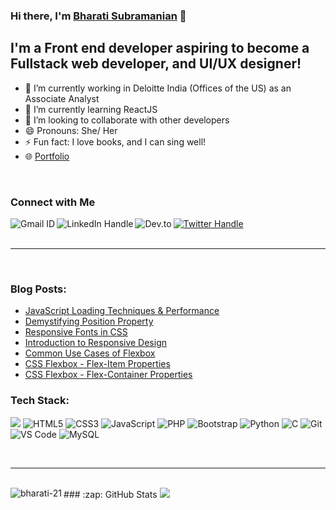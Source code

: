 ### Hi there, I'm [Bharati Subramanian](https://bharati-portfolio.netlify.app/index.html) 👋

<!--
**bharati-21/bharati-21** is a ✨ _special_ ✨ repository because its `README.md` (this file) appears on your GitHub profile.

Here are some ideas to get you started:

- 🔭 I’m currently working on ...
- 🌱 I’m currently learning ...
- 👯 I’m looking to collaborate on ...
- 🤔 I’m looking for help with ...
- 💬 Ask me about ...
- 📫 How to reach me: ...
- 😄 Pronouns: ...
- ⚡ Fun fact: ...
-->

## I'm a Front end developer aspiring to become a Fullstack web developer, and UI/UX designer!

- 🔭 I’m currently working in Deloitte India (Offices of the US) as an Associate Analyst
- 🌱 I’m currently learning ReactJS
- 👯 I’m looking to collaborate with other developers
- 😄 Pronouns: She/ Her
- ⚡ Fun fact: I love books, and I can sing well!
- 🌐 [Portfolio](https://bharati-portfolio.netlify.app/index.html)

<br />


### Connect with Me
<a href="mailto:bharatisharada@gmail.com">
    <img src="https://img.shields.io/badge/Gmail-D14836?style=for-the-badge&logo=gmail&logoColor=white" alt="Gmail ID" align="left"/>
</a> 
  
<a href="https://www.linkedin.com/in/bharati-subramanian-29734b152/">
    <img src="https://img.shields.io/badge/linkedin-%230077B5.svg?style=for-the-badge&logo=linkedin&logoColor=white" alt="LinkedIn Handle" align="left"/>
</a>
  
<a href="https://twitter.com/girlwhocodes" target="blank">
    <img src="https://img.shields.io/badge/Twitter-%231DA1F2.svg?style=for-the-badge&logo=Twitter&logoColor=white" alt="Twitter Handle" />
</a>

<a href="https://dev.to/bharati21">
    <img src="https://img.shields.io/badge/dev.to-0A0A0A?style=for-the-badge&logo=dev.to&logoColor=white" alt="Dev.to" align="left"/>
</a>

<br/>
<br />
<hr />
<br/>
<h3>Blog Posts:</h3>

- [JavaScript Loading Techniques & Performance](https://dev.to/bharati21/javascript-loading-techniques-performance-56lp)
- [Demystifying Position Property](https://dev.to/bharati21/demystifying-position-property-30kd)
- [Responsive Fonts in CSS](https://dev.to/bharati21/responsive-fonts-in-css-m44)
- [Introduction to Responsive Design](https://dev.to/bharati21/introduction-to-responsive-design-35hc)
- [Common Use Cases of Flexbox](https://dev.to/bharati21/common-use-cases-of-css-flexbox-39ek)
- [CSS Flexbox - Flex-Item Properties](https://dev.to/bharati21/css-flexbox-making-layouts-easy-part-2-4ok2)
- [CSS Flexbox - Flex-Container Properties](https://dev.to/bharati21/css-flexbox-making-layout-design-easy-part-1-24l5)


<h3>Tech Stack:</h3>

<p align="left">
<img src="https://img.shields.io/badge/java-%23ED8B00.svg?style=for-the-badge&logo=java&logoColor=white" />

<img src="https://img.shields.io/badge/HTML5-E34F26?style=flat-square&logo=html5&logoColor=white" alt="HTML5" />

<img src="https://img.shields.io/badge/CSS3-1572B6?style=flat-square&logo=css3&logoColor=white" alt="CSS3" />

<img src="https://img.shields.io/badge/JavaScript-F7DF1E?style=flat-square&logo=javascript&logoColor=black" alt="JavaScript" />

<img src="https://img.shields.io/badge/react-%2320232a.svg?style=for-the-badge&logo=react&logoColor=%2361DAFB" alt="PHP" />
  
<img src="https://img.shields.io/badge/Bootstrap-563D7C?style=flat-square&logo=bootstrap&logoColor=white" alt="Bootstrap" />

 <img src="https://img.shields.io/badge/Python-3776AB?style=flat-square&logo=python&logoColor=white" alt="Python" />

<img src="https://img.shields.io/badge/C-00599C?style=flat-square&logo=c&logoColor=white" alt="C" />
  
  
<img src="https://img.shields.io/badge/Git-F05032?style=flat-square&logo=git&logoColor=white" alt="Git" />
  
<img src="https://img.shields.io/badge/Visual_Studio_Code-0078D4?style=flat-square&logo=visual%20studio%20code&logoColor=white" alt="VS Code" />

<img src="https://img.shields.io/badge/MySQL-00000F?style=flat-square&logo=mysql&logoColor=white" alt="MySQL" />
</p>

<br/>
<hr />

<br />
### :zap: GitHub Stats

<img src="https://github-readme-stats-gold-gamma.vercel.app/api/top-langs/?username=bharati-21&layout=compact&theme=radical)"/>
<img align="left" alt="bharati-21" src="https://github-readme-stats-gold-gamma.vercel.app/api?username=bharati-21&show_icons=true&hide-border=false&layout=compact&theme=radical">


